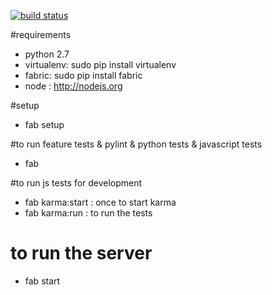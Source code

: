 [![build status](https://secure.travis-ci.org/les-epicuriens-du-logiciel/pic-bois.png)](http://travis-ci.org/les-epicuriens-du-logiciel/pic-bois)

#requirements
- python 2.7
- virtualenv: sudo pip install virtualenv
- fabric: sudo pip install fabric
- node : http://nodejs.org

#setup
- fab setup

#to run feature tests & pylint & python tests & javascript tests
- fab

#to run js tests for development
- fab karma:start : once to start karma
- fab karma:run : to run the tests

# to run the server
- fab start